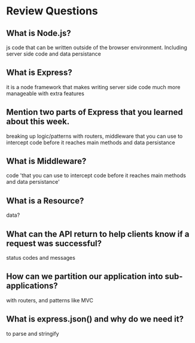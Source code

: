 # Review Questions


## What is Node.js?

js code that can be written outside of the browser environment. Including server side code and data persistance


## What is Express?

it is a node framework that makes writing server side code much more manageable with extra features


## Mention two parts of Express that you learned about this week.

breaking up logic/patterns with routers, middleware that you can use to intercept code before it reaches main methods and data persistance


## What is Middleware?

code 'that you can use to intercept code before it reaches main methods and data persistance'


## What is a Resource?

data?


## What can the API return to help clients know if a request was successful?

status codes and messages


## How can we partition our application into sub-applications?

with routers, and patterns like MVC


## What is express.json() and why do we need it?

to parse and stringify
